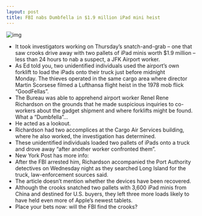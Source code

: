 ```yaml
---
layout: post
title: FBI nabs Dumbfella in $1.9 million iPad mini heist
---
```

![img](http://media.idownloadblog.com/wp-content/uploads/2012/10/iPad-mini-front-white-hand.jpg)
* It took investigators working on Thursday’s snatch-and-grab – one that saw crooks drive away with two pallets of iPad minis worth $1.9 million – less than 24 hours to nab a suspect, a JFK Airport worker.
* As Ed told you, two unidentified individuals used the airport’s own forklift to load the iPads onto their truck just before midnight Monday. The thieves operated in the same cargo area where director Martin Scorsese filmed a Lufthansa flight heist in the 1978 mob flick “GoodFellas”.
* The Bureau was able to apprehend airport worker Renel Rene Richardson on the grounds that he made suspicious inquiries to co-workers about the gadget shipment and where forklifts might be found. What a “Dumbfella”…
* He acted as a lookout.
* Richardson had two accomplices at the Cargo Air Services building, where he also worked, the investigation has determined.
* These unidentified individuals loaded two pallets of iPads onto a truck and drove away “after another worker confronted them”.
* New York Post has more info:
* After the FBI arrested him, Richardson accompanied the Port Authority detectives on Wednesday night as they searched Long Island for the truck, law-enforcement sources said.
* The article doesn’t mention whether the devices have been recovered.
* Although the crooks snatched two pallets with 3,600 iPad minis from China and destined for U.S. buyers, they left three more loads likely to have held even more of Apple’s newest tablets.
* Place your bets now: will the FBI find the crooks?

